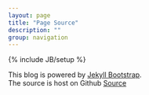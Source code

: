 ```yaml
---
layout: page
title: "Page Source"
description: ""
group: navigation
---
```

{% include JB/setup %}

This blog is powered by [Jekyll Bootstrap](http://jekyllbootstrap.com/).  
The source is host on Github [Source](https://github.com/tommytxtruong/tommytxtruong.github.com)
